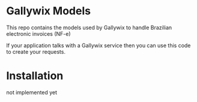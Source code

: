 # Gallywix Models

This repo contains the models used by Gallywix to handle Brazilian electronic invoices (NF-e)

If your application talks with a Gallywix service then you can use this code to create your requests.

# Installation

not implemented yet
